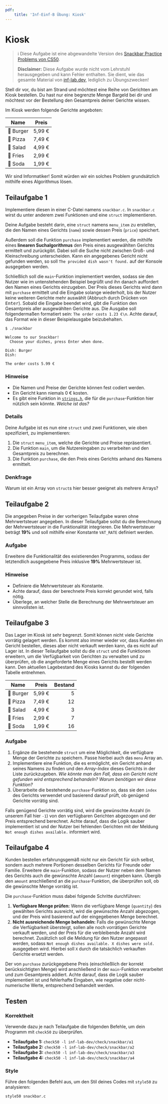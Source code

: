 ```yaml
---
pdf:
    title: 'Inf-Einf-B Übung: Kiosk'
---
```


# Kiosk

> ℹ️ Diese Aufgabe ist eine abgewandelte Version des [Snackbar Practice Problems von CS50](https://cs50.harvard.edu/x/2024/practice/snackbar/).
>
> **Disclaimer:** Diese Aufgabe wurde nicht vom Lehrstuhl herausgegeben und kann Fehler enthalten. Sie dient, wie das gesamte Material von [inf-lab.dev](https://inf-lab.dev), lediglich zu Übungszwecken!

Stell dir vor, du bist am Strand und möchtest eine Reihe von Gerichten am Kiosk bestellen. Du hast nur eine begrenzte Menge Bargeld bei dir und möchtest vor der Bestellung den Gesamtpreis deiner Gerichte wissen.

Im Kiosk werden folgende Gerichte angeboten:

| Name      | Preis  |
| --------- | ------ |
| 🍔 Burger | 5,99 € |
| 🍕 Pizza  | 7,49 € |
| 🥗 Salad  | 4,99 € |
| 🍟 Fries  | 2,99 € |
| 🥤 Soda   | 1,99 € |

Wir sind Informatiker! Somit würden wir ein solches Problem grundsätzlich mithilfe eines Algorithmus lösen.

## Teilaufgabe 1

Implementiere diesen in einer C-Datei namens `snackbar.c`. In `snackbar.c` wirst du unter anderem zwei Funktionen und eine `struct` implementieren.

Deine Aufgabe besteht darin, eine `struct` namens `menu_item` zu erstellen, die den Namen eines Gerichts (`name`) sowie dessen Preis (`price`) speichert.

Außerdem soll die Funktion `purchase` implementiert werden, die mithilfe eines **linearen Suchalgorithmus** den Preis eines ausgewählten Gerichts ermittelt und zurückgibt. Dabei soll die Suche nicht zwischen Groß- und Kleinschreibung unterscheiden. Kann ein angegebenes Gericht nicht gefunden werden, so soll `The provided dish wasn't found.` auf der Konsole ausgegeben werden.

Schließlich soll die `main`-Funktion implementiert werden, sodass sie den Nutzer wie im untenstehenden Beispiel begrüßt und ihn danach auffordert den Namen eines Gerichts einzugeben. Der Preis dieses Gerichts wird dann mit `purchase` ermittelt und die Eingabe solange wiederholt, bis der Nutzer keine weiteren Gerichte mehr auswählt (Abbruch durch Drücken von <kbd>Enter</kbd>). Sobald die Eingabe beendet wird, gibt die Funktion den Gesamtpreis aller ausgewählten Gerichte aus. Die Ausgabe soll folgendermaßen formatiert sein: `The order costs 1.23 €\n`. Achte darauf, das Format wie in dieser Beispielausgabe beizubehalten.

```
$ ./snackbar

Welcome to our Snackbar!
  Choose your dishes, press Enter when done.

Dish: Burger
Dish:

The order costs 5.99 €

```

### Hinweise

-   Die Namen und Preise der Gerichte können fest codiert werden.
-   Ein Gericht kann niemals 0 € kosten.
-   Es gibt eine Funktion in [`strings.h`](https://manual.cs50.io/#strings.h), die für die `purchase`-Funktion hier nützlich sein könnte. _Welche ist das?_

### Details

Deine Aufgabe ist es nun eine `struct` und zwei Funktionen, wie oben spezifiziert, zu implementieren:

1. Die `struct` `menu_item`, welche die Gerichte und Preise repräsentiert.
2. Die Funktion `main`, um die Nutzereingaben zu verarbeiten und den Gesamtpreis zu berechnen.
3. Die Funktion `purchase`, die den Preis eines Gerichts anhand des Namens ermittelt.

### Denkfrage

Warum ist ein Array von `struct`s hier besser geeignet als mehrere Arrays?

<div style="page-break-after: always"></div>

## Teilaufgabe 2

Die angegeben Preise in der vorherigen Teilaufgabe waren ohne Mehrwertsteuer angegeben. In dieser Teilaufgabe sollst du die Berechnung der Mehrwertsteuer in die Funktionalität integrieren. Die Mehrwertsteuer beträgt **19%** und soll mithilfe einer Konstante `VAT_RATE` definiert werden.

### Aufgabe

Erweitere die Funktionalität des existierenden Programms, sodass der letztendlich ausgegebene Preis inklusive **19%** Mehrwertsteuer ist.

### Hinweise

-   Definiere die Mehrwertsteuer als Konstante.
-   Achte darauf, dass der berechnete Preis korrekt gerundet wird, falls nötig.
-   Überlege, an welcher Stelle die Berechnung der Mehrwertsteuer am sinnvollsten ist.

## Teilaufgabe 3

Das Lager im Kiosk ist sehr begrenzt. Somit können nicht viele Gerichte vorrätig gelagert werden. Es kommt also immer wieder vor, dass Kunden ein Gericht bestellen, dieses aber nicht verkauft werden kann, da es nicht auf Lager ist.
In dieser Teilaufgabe sollst du die `struct` und die Funktionen erweitern, um die Verfügbarkeit von Gerichten zu verwalten und zu überprüfen, ob die angeforderte Menge eines Gerichts bestellt werden kann. Den aktuellen Lagebestand des Kiosks kannst du der folgenden Tabelle entnehmen.

| Name      | Preis  | Bestand |
| --------- | ------ | ------: |
| 🍔 Burger | 5,99 € |       5 |
| 🍕 Pizza  | 7,49 € |      12 |
| 🥗 Salad  | 4,99 € |       3 |
| 🍟 Fries  | 2,99 € |       7 |
| 🥤 Soda   | 1,99 € |      16 |

### Aufgabe

1. Ergänze die bestehende `struct` um eine Möglichkeit, die verfügbare Menge der Gerichte zu speichern. Passe hierbei auch das `menu` Array an.
2. Implementiere eine Funktion, die es ermöglicht, ein Gericht anhand seines Namens zu finden und den _Array-Index_ dieses Gerichts in der Liste zurückzugeben. _Wie könnte man den Fall, dass ein Gericht nicht gefunden wird entsprechend behandeln?_ _Warum benötigen wir diese Funktion?_
3. Überarbeite die bestehende `purchase`-Funktion so, dass sie den `index` des Gerichts verwendet und basierend darauf prüft, ob genügend Gerichte vorrätig sind.

Falls genügend Gerichte vorrätig sind, wird die gewünschte Anzahl (in unserem Fall hier `-1`) von den verfügbaren Gerichten abgezogen und der Preis entsprechend berechnet. Achte darauf, dass die Logik sauber implementiert ist und der Nutzer bei fehlenden Gerichten mit der Meldung `Not enough dishes available.` informiert wird.

## Teilaufgabe 4

Kunden bestellen erfahrungsgemäß nicht nur ein Gericht für sich selbst, sondern auch mehrere Portionen desselben Gerichts für Freunde oder Familie.
Erweitere die `main`-Funktion, sodass der Nutzer neben dem Namen des Gerichts auch die gewünschte Anzahl (`amount`) eingeben kann. Übergib den `amount` anschließend an die `purchase`-Funktion, die überprüfen soll, ob die gewünschte Menge vorrätig ist.

Die `purchase`-Funktion muss dabei folgende Schritte durchführen:

1. **Verfügbare Menge prüfen:** Wenn die verfügbare Menge (`quantity`) des gewählten Gerichts ausreicht, wird die gewünschte Anzahl abgezogen, und der Preis wird basierend auf der eingegebenen Menge berechnet.
2. **Nicht ausreichende Menge behandeln:** Falls die gewünschte Menge die Verfügbarkeit übersteigt, sollen alle noch vorrätigen Gerichte verkauft werden, und der Preis für die verbleibende Anzahl wird berechnet. Zusätzlich soll die Meldung für den Nutzer angepasst werden, sodass `Not enough dishes available. X dishes were sold.` ausgegeben wird. Hierbei soll `X` durch die tatsächlich verkauften Gerichte ersetzt werden.

Der von `purchase` zurückgegebene Preis (einschließlich der korrekt berücksichtigten Menge) wird anschließend in der `main`-Funktion verarbeitet und zum Gesamtpreis addiert. Achte darauf, dass die Logik sauber implementiert ist und fehlerhafte Eingaben, wie negative oder nicht-numerische Werte, entsprechend behandelt werden.

<div style="page-break-after: always"></div>

## Testen

### Korrektheit

Verwende dazu je nach Teilaufgabe die folgenden Befehle, um dein Programm mit `check50` zu überprüfen.

-   **Teilaufgabe 1:** `check50 -l inf-lab-dev/check/snackbar/a1`
-   **Teilaufgabe 2:** `check50 -l inf-lab-dev/check/snackbar/a2`
-   **Teilaufgabe 3:** `check50 -l inf-lab-dev/check/snackbar/a3`
-   **Teilaufgabe 4:** `check50 -l inf-lab-dev/check/snackbar/a4`

### Style

Führe den folgenden Befehl aus, um den Stil deines Codes mit `style50` zu analysieren:

```bash
style50 snackbar.c
```
